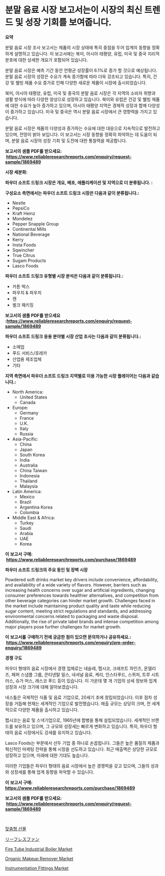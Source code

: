 <p><h1>분말 음료 시장 보고서는이 시장의 최신 트렌드 및 성장 기회를 보여줍니다.</h1></p><p><strong>요약</strong></p>
<p><p>분말 음료 시장 조사 보고서는 제품의 시장 상태에 특히 중점을 두어 업계의 동향을 정확하게 설명하고 있습니다. 이 보고서에는 북미, 아시아 태평양, 유럽, 미국 및 중국 지리적 분포에 대한 상세한 개요가 포함되어 있습니다.</p><p>분말 음료 시장은 예측 기간 동안 연평균 성장률이 6.1%로 증가 할 것으로 예상됩니다. 분말 음료 시장의 성장은 수요가 계속 증가함에 따라 더욱 강조되고 있습니다. 특히, 건강 및 웰빙 제품 수요 증가로 인해 다양한 새로운 제품이 시장에 출시되었습니다.</p><p>북미, 아시아 태평양, 유럽, 미국 및 중국의 분말 음료 시장은 각 지역의 소비자 취향과 생활 방식에 따라 다양한 양상으로 성장하고 있습니다. 북미와 유럽은 건강 및 웰빙 제품에 대한 수요가 높아 증가하고 있으며, 아시아 태평양 지역은 경제적 성장과 함께 다양성이 증가하고 있습니다. 미국 및 중국은 역시 분말 음료 시장에서 큰 영향력을 가지고 있습니다.</p><p>분말 음료 시장은 제품의 다양성과 증가하는 수요에 대한 대응으로 지속적으로 발전하고 있으며, 전망이 밝아 보입니다. 이 보고서는 시장 동향을 정확히 파악하는 데 도움이 되며, 분말 음료 시장의 성장 기회 및 도전에 대한 통찰력을 제공합니다.</p></p>
<p><strong>보고서의 샘플 PDF를 받으세요: &nbsp;<a href="https://www.reliableresearchreports.com/enquiry/request-sample/1869489">https://www.reliableresearchreports.com/enquiry/request-sample/1869489</a></strong></p>
<p><strong>시장 세분화:</strong></p>
<p><strong> 파우더 소프트 드링크 시장은 개요, 배포, 애플리케이션 및 지역으로 더 분류됩니다. :</strong></p>
<p><strong>구성요소 측면에서는 파우더 소프트 드링크 시장은 다음과 같이 분류됩니다.:</strong></p>
<p><ul><li>Nestle</li><li>PepsiCo</li><li>Kraft Heinz</li><li>Mondelez</li><li>Pepper Snapple Group</li><li>Continental Mills</li><li>National Beverage</li><li>Kerry</li><li>Insta Foods</li><li>Sqwincher</li><li>True Citrus</li><li>Sugam Products</li><li>Lasco Foods</li></ul></p>
<p><strong> 파우더 소프트 드링크 유형별 시장 분석은 다음과 같이 분류됩니다.:</strong></p>
<p><ul><li>카톤 박스</li><li>파우치 & 파우치</li><li>캔</li><li>벌크 패키징</li></ul></p>
<p><strong>보고서의 샘플 PDF를 받으세요 :<a href="https://www.reliableresearchreports.com/enquiry/request-sample/1869489">https://www.reliableresearchreports.com/enquiry/request-sample/1869489</a></strong></p>
<p><strong> 파우더 소프트 드링크 응용 분야별 시장 산업 조사는 다음과 같이 분류됩니다.:</strong></p>
<p><ul><li>소매업</li><li>푸드 서비스/호레카</li><li>산업용 제조업체</li><li>기타</li></ul></p>
<p><strong>지역 측면에서 파우더 소프트 드링크 지역별로 이용 가능한 시장 플레이어는 다음과 같습니다.:</strong></p>
<p><ul>
    <li>
        North America:
        <ul>
            <li>United States</li>
            <li>Canada</li>
        </ul>
    </li>
    <li>
        Europe:
        <ul>
            <li>Germany</li>
            <li>France</li>
            <li>U.K.</li>
            <li>Italy</li>
            <li>Russia</li>
        </ul>
    </li>
    <li>
        Asia-Pacific:
        <ul>
            <li>China</li>
            <li>Japan</li>
            <li>South Korea</li>
            <li>India</li>
            <li>Australia</li>
            <li>China Taiwan</li>
            <li>Indonesia</li>
            <li>Thailand</li>
            <li>Malaysia</li>
        </ul>
    </li>
    <li>
        Latin America:
        <ul>
            <li>Mexico</li>
            <li>Brazil</li>
            <li>Argentina Korea</li>
            <li>Colombia</li>
        </ul>
    </li>
    <li>
        Middle East & Africa:
        <ul>
            <li>Turkey</li>
            <li>Saudi</li>
            <li>Arabia</li>
            <li>UAE</li>
            <li>Korea</li>
        </ul>
    </li>
    </ul></p>
<p><strong>이 보고서 구매: &nbsp;<a href="https://www.reliableresearchreports.com/purchase/1869489">https://www.reliableresearchreports.com/purchase/1869489</a></strong></p>
<p><strong>파우더 소프트 드링크의 주요 동인 및 장벽 시장</strong></p>
<p><p>Powdered soft drinks market key drivers include convenience, affordability, and availability of a wide variety of flavors. However, barriers such as increasing health concerns over sugar and artificial ingredients, changing consumer preferences towards healthier alternatives, and competition from other beverage categories can hinder market growth. Challenges faced in the market include maintaining product quality and taste while reducing sugar content, meeting strict regulations and standards, and addressing environmental concerns related to packaging and waste disposal. Additionally, the rise of private label brands and intense competition among major players pose further challenges for market growth.</p></p>
<p><strong>이 보고서를 구매하기 전에 궁금한 점이 있으면 문의하거나 공유하세요.: &nbsp;<a href="https://www.reliableresearchreports.com/enquiry/pre-order-enquiry/1869489">https://www.reliableresearchreports.com/enquiry/pre-order-enquiry/1869489</a></strong></p>
<p><strong>경쟁 구도</strong></p>
<p><p>파우더 형태의 음료 시장에서 경쟁 업체로는 네슬레, 펩시코, 크래프트 하인즈, 몬델리즈, 페퍼 스냅플 그룹, 콘티넨탈 밀스, 네셔널 음료, 케리, 인스타푸드, 스퀴처, 트루 시트러스, 슈가 머스, 래스코 푸드 등이 있습니다. 이 가운데 몇 개 기업의 상세 정보와 업계 성장과 시장 크기에 대해 알아보겠습니다.</p><p>네스틀은 국제적인 식품 및 음료 기업으로, 20세기 초에 창립되었습니다. 이후 점차 성장을 거듭해 현재는 세계적인 기업으로 발전했습니다. 매출 규모는 상당히 크며, 전 세계적으로 다양한 제품을 출시하고 있습니다.</p><p>펩시코는 음료 및 스낵기업으로, 1965년에 합병을 통해 설립되었습니다. 세계적인 브랜드를 보유하고 있으며, 그 규모와 성장세는 빠르게 변화하고 있습니다. 특히, 파우더 형태의 음료 시장에서도 강세를 유지하고 있습니다.</p><p>Lasco Foods는 부문에서 선두 기업 중 하나로 손꼽힙니다. 그들은 높은 품질의 제품과 혁신적인 마케팅 전략을 통해 시장을 선도하고 있습니다. 최근 매출액은 상당한 규모로 성장하고 있으며, 미래에 대한 기대도 높습니다.</p><p>이러한 기업들은 파우더 형태의 음료 시장에서 높은 경쟁력을 갖고 있으며, 그들의 성과와 성장세를 통해 업계 동향을 파악할 수 있습니다.</p></p>
<p><strong>이 보고서 구매: &nbsp; <a href="https://www.reliableresearchreports.com/purchase/1869489">https://www.reliableresearchreports.com/purchase/1869489</a></strong></p>
<p><strong>보고서의 샘플 PDF를 받으세요: &nbsp;<a href="https://www.reliableresearchreports.com/enquiry/request-sample/1869489">https://www.reliableresearchreports.com/enquiry/request-sample/1869489</a></strong><strong></strong></p>
<p>&nbsp;</p>
<p><p><a href="https://github.com/vsnao330707/Market-Research-Report-List-1/blob/main/62391443284.md">맞춤형 선물</a></p><p><a href="https://medium.com/@arimuller2009/%E8%91%89%E3%81%AE%E3%81%AA%E3%81%84%E3%83%95%E3%82%A1%E3%83%B3%E5%B8%82%E5%A0%B4-2031%E5%B9%B4%E3%81%BE%E3%81%A7%E3%81%AE%E3%83%88%E3%83%AC%E3%83%B3%E3%83%89-%E4%BA%88%E6%B8%AC-%E7%AB%B6%E4%BA%89%E5%88%86%E6%9E%90-da1565bedb24">リーフレスファン</a></p><p><a href="https://view.publitas.com/reportprime-1/fire-tube-industrial-boiler-market-a-comprehensive-report-of-its-market-share-growth-trends-2024-2031/">Fire Tube Industrial Boiler Market</a></p><p><a href="https://github.com/luckyshygirl/Market-Research-Report-List-3/blob/main/organic-makeup-remover-market.md">Organic Makeup Remover Market</a></p><p><a href="https://view.publitas.com/reportprime-1/instrumentation-fittings-market-offers-provide-insightful-data-for-the-time-period-from-2024-to-2031-and-also-provide-analysis-based-on-application-type-and-region/">Instrumentation Fittings Market</a></p></p>